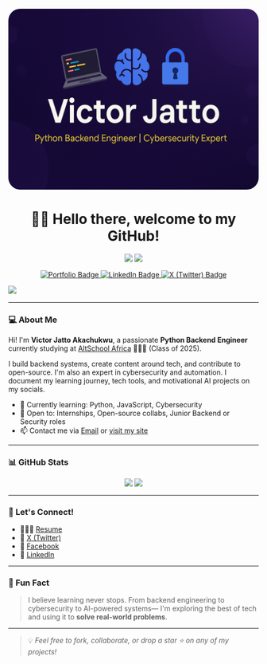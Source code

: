 <p align="center">
  <img src="https://github.com/VictorJatto-altschool/VictorJatto-altschool/blob/main/banner.png" alt="Victor Jatto Banner" style="border-radius: 24px;" />
</p>


<h1 align="center">👋🏾 Hello there, welcome to my GitHub!</h1>

<p align="center">
  <img src="https://img.shields.io/badge/-Engineering-6773E5?style=for-the-badge&logo=python&logoColor=white" />
  <a href="https://victorjatto.cv"><img src="https://img.shields.io/badge/-victorjatto.cv-000000?style=for-the-badge&logo=Google-Chrome&logoColor=white" /></a>
  <p align="center">
  <a href="https://victorjatto.cv">
    <img src="https://img.shields.io/badge/-victorjatto.cv-000000?style=for-the-badge&logo=Google-Chrome&logoColor=white" alt="Portfolio Badge" />
  </a>
  <a href="https://www.linkedin.com/in/victor-akachukwu-jatto-54878330a">
    <img src="https://img.shields.io/badge/-VictorJatto-blue?style=for-the-badge&logo=linkedin&logoColor=white" alt="LinkedIn Badge" />
  </a>
  <a href="https://x.com/jattovictor32">
    <img src="https://img.shields.io/badge/-@jattovictor-1ca0f1?style=for-the-badge&logo=x&logoColor=white" alt="X (Twitter) Badge" />
  </a>
</p>
  <a href="https://x.com/jattovictor32"><img src="https://img.shields.io/badge/-@jattovictor-1ca0f1?style=for-the-badge&logo=x&logoColor=white" /></a>
</p>

---

### 💻 About Me

Hi! I'm **Victor Jatto Akachukwu**, a passionate **Python Backend Engineer** currently studying at [AltSchool Africa](https://altschoolafrica.com) 👨🏾‍🎓 (Class of 2025).

I build backend systems, create content around tech, and contribute to open-source. I'm also an expert in cybersecurity and automation. I document my learning journey, tech tools, and motivational AI projects on my socials.

- 🧠 Currently learning: Python, JavaScript, Cybersecurity  
- 🤝 Open to: Internships, Open-source collabs, Junior Backend or Security roles  
- 📫 Contact me via [Email](mailto:jattovictor32@gmail.com) or [visit my site](https://victorjatto.cv)


---

### 📊 GitHub Stats

<div align="center" style="border-radius: 12px;">
  <img src="https://github-readme-stats.vercel.app/api?username=VictorJatto-altschool&show_icons=true&theme=react&hide_border=true&border_radius=15" width="49%" />
  <img src="https://github-readme-stats.vercel.app/api/top-langs/?username=VictorJatto-altschool&layout=compact&theme=react&hide_border=true&border_radius=15" width="49%" />
</div>

---

### 🔗 Let's Connect!

- 🧑🏾‍💼 [Resume](https://victorjatto.cv)
- 💬 [X (Twitter)](https://x.com/jattovictor32)
- 📘 [Facebook](https://web.facebook.com/victechHub001)
- 👔 [LinkedIn](https://https://www.linkedin.com/in/victor-akachukwu-jatto-54878330a)

---

### 🧠 Fun Fact  
> I believe learning never stops. From backend engineering to cybersecurity to AI-powered systems— I'm exploring the best of tech and using it to **solve real-world problems**.

---

> 💡 *Feel free to fork, collaborate, or drop a star ⭐ on any of my projects!*